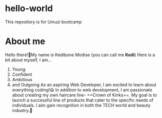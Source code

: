 # hello-world
This repository is for Umuzi bootcamp
# About me
Hello there!👋My name is Kedibone Modise (you can call me **Kedi**)
Here is a bit about myself, I am...
1. Young:
2. Confident
3. Ambitious
4. and Outgoing
As an aspiring Web Developer, I am excited to learn about everything coding!😃
In addition to web development, I am passionate about creating my own haircare line- ==Crown of Kinks==. My goal is to launch a successful line of products that cater to the specific needs of individuals. I aim gain recognition in both the TECH world and beauty industry.🥇
